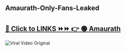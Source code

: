 
 ## Amaurath-Only-Fans-Leaked

# <h2><a href="https://clipsfans.com/Amaurath&ref=git">🔗 Click to LINKS ⏩⏩ 👉 🟢 Amaurath </a></h2>

<a href="https://clipsfans.com/Amaurath&ref=git" rel="nofollow" data-target="animated-image.originalLink"><img src="https://i.ibb.co.com/xMMVF88/686577567.gif" alt="Viral Video Original" style="max-width: 100%; display: inline-block;" data-target="animated-image.originalImage"></a>
